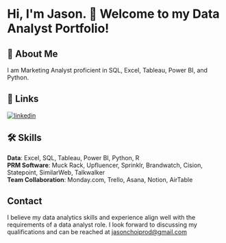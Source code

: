# Hi, I'm Jason. 👋 Welcome to my Data Analyst Portfolio!

## 🚀 About Me
I am Marketing Analyst proficient in SQL, Excel, Tableau, Power BI, and Python.

## 🔗 Links
[![linkedin](https://img.shields.io/badge/linkedin-0A66C2?style=for-the-badge&logo=linkedin&logoColor=white)](https://www.linkedin.com/in/jasonchoi24)

## 🛠 Skills
**Data**: Excel, SQL, Tableau, Power BI, Python, R  
**PRM Software**: Muck Rack, Upfluencer, Sprinklr, Brandwatch, Cision, Statepoint, SimilarWeb, Talkwalker  
**Team Collaboration**: Monday.com, Trello, Asana, Notion, AirTable

## Contact
I believe my data analytics skills and experience align well with the requirements of a data analyst role. I look forward to discussing my qualifications and can be reached at jasonchoiprod@gmail.com
